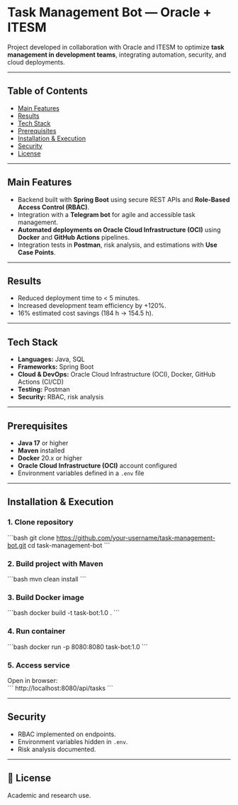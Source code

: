 # Task Management Bot — Oracle + ITESM

Project developed in collaboration with Oracle and ITESM to optimize **task management in development teams**, integrating automation, security, and cloud deployments.

---

## Table of Contents
- [Main Features](#-main-features)
- [Results](#-results)
- [Tech Stack](#-tech-stack)
- [Prerequisites](#-prerequisites)
- [Installation & Execution](#-installation--execution)
- [Security](#-security)
- [License](#-license)

---

## Main Features
- Backend built with **Spring Boot** using secure REST APIs and **Role-Based Access Control (RBAC)**.  
- Integration with a **Telegram bot** for agile and accessible task management.  
- **Automated deployments on Oracle Cloud Infrastructure (OCI)** using **Docker** and **GitHub Actions** pipelines.  
- Integration tests in **Postman**, risk analysis, and estimations with **Use Case Points**.

---

## Results
- Reduced deployment time to < 5 minutes.  
- Increased development team efficiency by +120%.  
- 16% estimated cost savings (184 h → 154.5 h).

---

## Tech Stack
- **Languages:** Java, SQL  
- **Frameworks:** Spring Boot  
- **Cloud & DevOps:** Oracle Cloud Infrastructure (OCI), Docker, GitHub Actions (CI/CD)  
- **Testing:** Postman  
- **Security:** RBAC, risk analysis

---

## Prerequisites
- **Java 17** or higher  
- **Maven** installed  
- **Docker** 20.x or higher  
- **Oracle Cloud Infrastructure (OCI)** account configured  
- Environment variables defined in a `.env` file

---

## Installation & Execution

### 1. Clone repository
\`\`\`bash
git clone https://github.com/your-username/task-management-bot.git
cd task-management-bot
\`\`\`

### 2. Build project with Maven
\`\`\`bash
mvn clean install
\`\`\`

### 3. Build Docker image
\`\`\`bash
docker build -t task-bot:1.0 .
\`\`\`

### 4. Run container
\`\`\`bash
docker run -p 8080:8080 task-bot:1.0
\`\`\`

### 5. Access service
Open in browser:  
\`\`\`
http://localhost:8080/api/tasks
\`\`\`

---

## Security
- RBAC implemented on endpoints.  
- Environment variables hidden in `.env`.  
- Risk analysis documented.

---

## 📜 License
Academic and research use.
